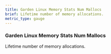 ```yaml
---
title: Garden Linux Memory Stats Num Mallocs
brief: Lifetime number of memory allocations.
metric_type: gauge
---
```


### Garden Linux Memory Stats Num Mallocs

Lifetime number of memory allocations.